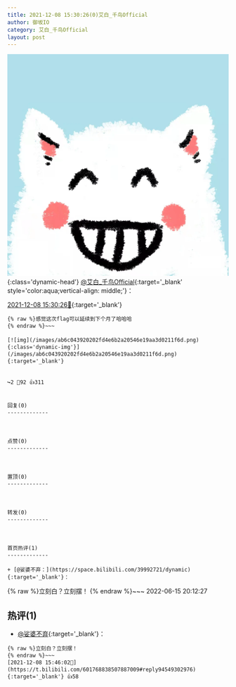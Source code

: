```yaml
---
title: 2021-12-08 15:30:26(0)艾白_千鸟Official
author: 御坂IO
category: 艾白_千鸟Official
layout: post
---
```


![img](/images/9ae8b9445fd0665cc014d9080156a45271be73c6.jpg){:class='dynamic-head'}
[@艾白_千鸟Official](https://space.bilibili.com/334537711/dynamic){:target='_blank' style='color:aqua;vertical-align: middle;'}：

[2021-12-08 15:30:26🔗](https://t.bilibili.com/601768838507887009){:target='_blank'}

~~~
{% raw %}感觉这次flag可以延续到下个月了哈哈哈
{% endraw %}~~~

[![img](/images/ab6c043920202fd4e6b2a20546e19aa3d0211f6d.png){:class='dynamic-img'}](/images/ab6c043920202fd4e6b2a20546e19aa3d0211f6d.png){:target='_blank'}


↪️2 💬92 👍311


回复(0)
-------------



点赞(0)
-------------



置顶(0)
-------------



转发(0)
-------------



首页热评(1)
-------------

+ [@娑婆不弃：](https://space.bilibili.com/39992721/dynamic){:target='_blank'}：
~~~
{% raw %}立刻白？立刻摆！
{% endraw %}~~~
2022-06-15 20:12:27


热评(1)
-------------

+ [@娑婆不弃](https://space.bilibili.com/39992721/dynamic){:target='_blank'}：
~~~
{% raw %}立刻白？立刻摆！
{% endraw %}~~~
[2021-12-08 15:46:02🔗](https://t.bilibili.com/601768838507887009#reply94549302976){:target='_blank'} 👍58


